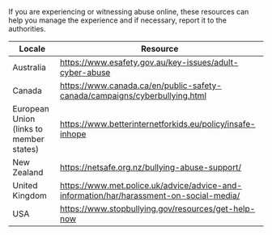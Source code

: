 If you are experiencing or witnessing abuse online, these resources can help you manage the experience and if necessary, report it to the authorities.

| Locale | Resource |
|---|---|
| Australia | https://www.esafety.gov.au/key-issues/adult-cyber-abuse |
| Canada | https://www.canada.ca/en/public-safety-canada/campaigns/cyberbullying.html |
| European Union (links to member states) | https://www.betterinternetforkids.eu/policy/insafe-inhope |
| New Zealand | https://netsafe.org.nz/bullying-abuse-support/ |
| United Kingdom | https://www.met.police.uk/advice/advice-and-information/har/harassment-on-social-media/  |
| USA | https://www.stopbullying.gov/resources/get-help-now |
